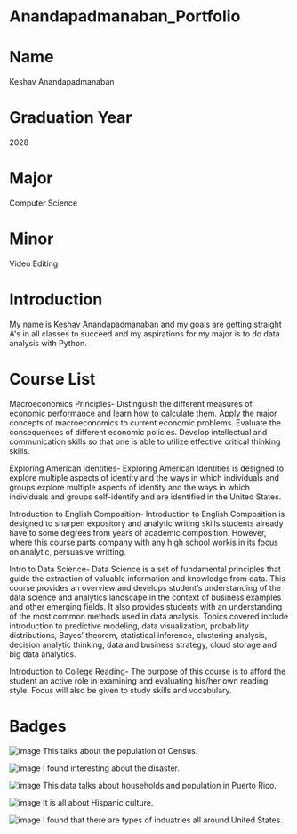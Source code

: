 # Anandapadmanaban_Portfolio
# Name
Keshav Anandapadmanaban
# Graduation Year
2028
# Major
Computer Science
# Minor 
Video Editing
# Introduction
My name is Keshav Anandapadmanaban and my goals are getting straight A's in all classes to succeed and my aspirations for my major is to do data analysis with Python.
# Course List
Macroeconomics Principles- Distinguish the different measures of economic performance and learn how to calculate them. Apply the major concepts of macroeconomics to current economic problems. Evaluate the consequences of different economic policies. Develop intellectual and communication skills so that one is able to utilize effective critical thinking skills.

Exploring American Identities- Exploring American Identities is designed to explore multiple aspects of identity and the ways in which individuals and groups explore multiple aspects of identity and the ways in which individuals and groups self-identify and are identified in the United States. 

Introduction to English Composition- Introduction to English Composition is designed to sharpen expository and analytic writing skills students already have to some degrees from years of academic composition. However, where this course parts company with any high school workis in its focus on analytic, persuasive writting. 

Intro to Data Science- Data Science is a set of fundamental principles that guide the extraction of valuable information and knowledge from data. This course provides an overview and develops student’s understanding of the data science and analytics landscape in the context of business examples and other emerging fields. It also provides students with an understanding of the most common methods used in data analysis. Topics covered include introduction to predictive modeling, data visualization, probability distributions, Bayes’ theorem, statistical inference, clustering analysis, decision analytic thinking, data and business strategy, cloud storage and big data analytics.

Introduction to College Reading- The purpose of this course is to afford the student an active role in examining and evaluating his/her own reading style. Focus will also be given to study skills and vocabulary.
# Badges

![image](https://github.com/user-attachments/assets/4416ebd8-8ec0-4b01-bd66-36e1f4e8e8cc)
This talks about the population of Census.

![image](https://github.com/user-attachments/assets/5f4a402b-d1e1-4b31-abf7-3814a056b7a0)
I found interesting about the disaster.

![image](https://github.com/user-attachments/assets/ee138216-9299-47ea-9145-434510522e4b)
This data talks about households and population in Puerto Rico.

![image](https://github.com/user-attachments/assets/44a563d9-6e7a-4dbc-afdb-0abcb8e32ad5)
It is all about Hispanic culture.

![image](https://github.com/user-attachments/assets/706b22ba-0d15-4dda-845a-a2d27f80a509)
I found that there are types of induatries all around United States.
